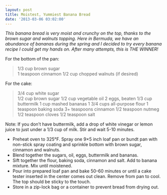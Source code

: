 ```yaml
---
layout: post
title: Moistest, Yummiest Banana Bread
date: '2013-03-06 03:02:00'
---
```


*This banana bread is very moist and crunchy on the top, thanks to the brown sugar and walnuts topping. Here in Bermuda, we have an abundance of bananas during the spring and I decided to try every banana recipe I could get my hands on. After many attempts, this is THE WINNER!*

For the bottom of the pan:

> 1/3 cup brown sugar  
1 teaspoon cinnamon
1/2 cup chopped walnuts (if desired)

For the cake:

> 3/4 cup white sugar  
1/2 cup brown sugar
1/2 cup vegetable oil
2 eggs, beaten
1/3 cup buttermilk
1 cup mashed bananas
1 3/4 cups all-purpose flour
1 teaspoon baking soda
3+ teaspoons cinnamon
1/2 teaspoon nutmeg
1/2 teaspoon cloves
1/2 teaspoon salt

Note: If you don’t have buttermilk, add a drop of white vinegar or lemon juice to just under a 1/3 cup of milk. Stir and wait 5-10 minutes.

* Preheat oven to 325°F. Spray one 9×5 inch loaf pan or bundt pan with non-stick spray coating and sprinkle bottom with brown sugar, cinnamon and walnuts.
* Blend together the sugars, oil, eggs, buttermilk and bananas.
* Sift together the flour, baking soda, cinnamon and salt. Add to banana mixture. Mix until moistened.
* Pour into prepared loaf pan and bake 50-60 minutes or until a cake tester inserted in the center comes out clean. Remove from pan to cool. The top should be sticky to the touch.
* Store in a zip-lock bag or a container to prevent bread from drying out.
